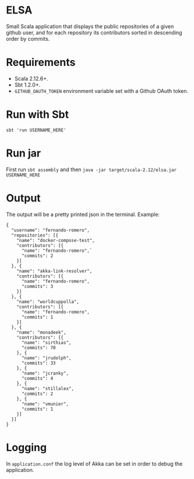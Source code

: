 # ELSA
Small Scala application that displays the public repositories of a given github user, and for each repository its contributors sorted in descending order by commits.

# Requirements
* Scala 2.12.6+.
* Sbt 1.2.0+.
* `GITHUB_OAUTH_TOKEN` environment variable set with a Github OAuth token.

# Run with Sbt
`sbt 'run USERNAME_HERE'`

# Run jar
First run `sbt assembly` and then `java -jar target/scala-2.12/elsa.jar USERNAME_HERE`

# Output
The output will be a pretty printed json in the terminal. Example:
```
{
  "username": "fernando-romero",
  "repositories": [{
    "name": "docker-compose-test",
    "contributors": [{
      "name": "fernando-romero",`
      "commits": 2
    }]
  }, {
    "name": "akka-link-resolver",
    "contributors": [{
      "name": "fernando-romero",
      "commits": 3
    }]
  }, {
    "name": "worldcuppolla",
    "contributors": [{
      "name": "fernando-romero",
      "commits": 1
    }]
  }, {
    "name": "monadeek",
    "contributors": [{
      "name": "sirthias",
      "commits": 70
    }, {
      "name": "jrudolph",
      "commits": 33
    }, {
      "name": "jcranky",
      "commits": 4
    }, {
      "name": "stillalex",
      "commits": 2
    }, {
      "name": "vmunier",
      "commits": 1
    }]
  }]
}
```

# Logging
In `application.conf` the log level of Akka can be set in order to debug the application.